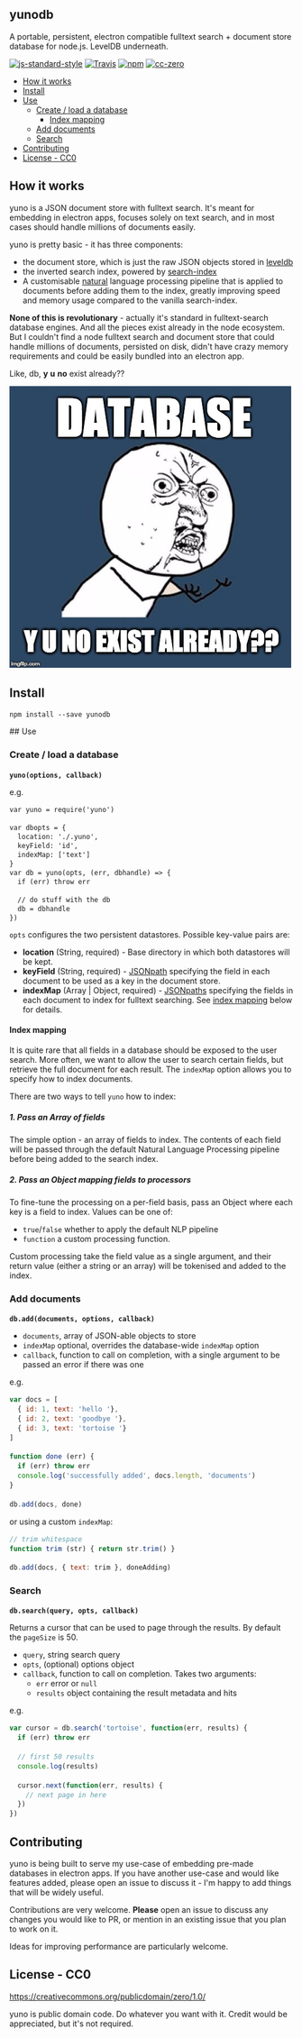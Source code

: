 ## yunodb

A portable, persistent, electron compatible fulltext search + document store database for node.js. LevelDB underneath.

[![js-standard-style](https://img.shields.io/badge/code%20style-standard%20js-green.svg?style=flat-square)](https://github.com/feross/standard)  [![Travis](https://img.shields.io/travis/blahah/yunodb.svg?style=flat-square)](https://travis-ci.org/blahah/yunodb)  [![npm](https://img.shields.io/npm/v/yunodb.svg?style=flat-square)](https://www.npmjs.com/package/yunodb)  [![cc-zero](https://img.shields.io/badge/license-CC0%20public%20domain-ff69b4.svg?style=flat-square)](https://github.com/blahah/yunodb#license---cc0)

- [How it works](https://github.com/blahah/yunodb#how-it-works)
- [Install](https://github.com/blahah/yunodb#install)
- [Use](https://github.com/blahah/yunodb#use)
  - [Create / load a database](https://github.com/blahah/yunodb#create--load-a-database)
    - [Index mapping](https://github.com/blahah/yunodb#index-mapping)
  - [Add documents](https://github.com/blahah/yunodb#add-documents)
  - [Search](https://github.com/blahah/yunodb#search)
- [Contributing](https://github.com/blahah/yunodb#contributing)
- [License - CC0](https://github.com/blahah/yunodb#license---cc0)

## How it works

yuno is a JSON document store with fulltext search. It's meant for embedding in electron apps, focuses solely on text search, and in most cases should handle millions of documents easily.

yuno is pretty basic - it has three components:
- the document store, which is just the raw JSON objects stored in [leveldb](https://github.com/Level/levelup)
- the inverted search index, powered by [search-index](https://github.com/fergiemcdowall/search-index)
- A customisable [natural](https://github.com/NaturalNode/natural) language processing pipeline that is applied to documents before adding them to the index, greatly improving speed and memory usage compared to the vanilla search-index.

**None of this is revolutionary** - actually it's standard in fulltext-search database engines. And all the pieces exist already in the node ecosystem. But I couldn't find a node fulltext search and document store that could handle millions of documents, persisted on disk, didn't have crazy memory requirements and could be easily bundled into an electron app.

Like, db, **y** **u** **no** exist already??

![yuno.jpg](yuno.jpg)

## Install

```
npm install --save yunodb
```

## Use

### Create / load a database

**`yuno(options, callback)`**

e.g.

```
var yuno = require('yuno')

var dbopts = {
  location: './.yuno',
  keyField: 'id',
  indexMap: ['text']
}
var db = yuno(opts, (err, dbhandle) => {
  if (err) throw err

  // do stuff with the db
  db = dbhandle
})
```

`opts` configures the two persistent datastores. Possible key-value pairs are:

- **location** (String, required) - Base directory in which both datastores will be kept.
- **keyField** (String, required) - [JSONpath](https://github.com/s3u/JSONPath#syntax-through-examples) specifying the field in each document to be used as a key in the document store.
- **indexMap** (Array | Object, required) - [JSONpaths](https://github.com/s3u/JSONPath#syntax-through-examples) specifying the fields in each document to index for fulltext searching. See [index mapping](#index-mapping) below for details.

#### Index mapping

It is quite rare that all fields in a database should be exposed to the user search. More often, we want to allow the user to search certain fields, but retrieve the full document for each result. The `indexMap` option allows you to specify how to index documents.

There are two ways to tell `yuno` how to index:

##### 1. Pass an Array of fields

The simple option - an array of fields to index. The contents of each field will be passed through the default Natural Language Processing pipeline before being added to the search index.

##### 2. Pass an Object mapping fields to processors

To fine-tune the processing on a per-field basis, pass an Object where each key is a field to index. Values can be one of:

- `true`/`false` whether to apply the default NLP pipeline
- `function` a custom processing function.

Custom processing take the field value as a single argument, and their return value (either a string or an array) will be tokenised and added to the index.

### Add documents

**`db.add(documents, options, callback)`**

- `documents`, array of JSON-able objects to store
- `indexMap` optional, overrides the database-wide `indexMap` option
- `callback`, function to call on completion, with a single argument to be passed an error if there was one

e.g.

```js
var docs = [
  { id: 1, text: 'hello '},
  { id: 2, text: 'goodbye '},
  { id: 3, text: 'tortoise '}
]

function done (err) {
  if (err) throw err
  console.log('successfully added', docs.length, 'documents')
}

db.add(docs, done)
```

or using a custom `indexMap`:

```js
// trim whitespace
function trim (str) { return str.trim() }

db.add(docs, { text: trim }, doneAdding)
```

### Search

**`db.search(query, opts, callback)`**

Returns a cursor that can be used to page through the results. By default the `pageSize` is 50.

- `query`, string search query
- `opts`, (optional) options object
- `callback`, function to call on completion. Takes two arguments:
  - `err` error or `null`
  - `results` object containing the result metadata and hits

e.g.

```js
var cursor = db.search('tortoise', function(err, results) {
  if (err) throw err

  // first 50 results
  console.log(results)

  cursor.next(function(err, results) {
    // next page in here
  })
})
```

## Contributing

yuno is being built to serve my use-case of embedding pre-made databases in electron apps. If you have another use-case and would like features added, please open an issue to discuss it - I'm happy to add things that will be widely useful.

Contributions are very welcome. **Please** open an issue to discuss any changes you would like to PR, or mention in an existing issue that you plan to work on it.

Ideas for improving performance are particularly welcome.

## License - CC0

https://creativecommons.org/publicdomain/zero/1.0/

yuno is public domain code. Do whatever you want with it. Credit would be appreciated, but it's not required.
